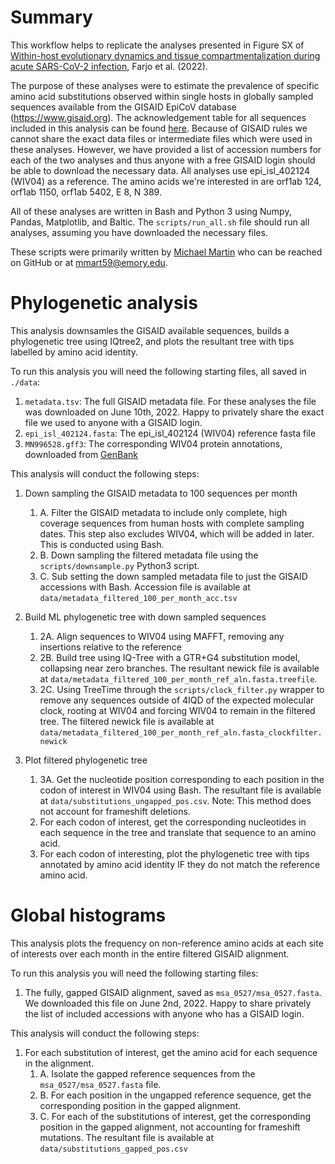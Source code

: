 # Summary
This workflow helps to replicate the analyses presented in Figure SX of [Within-host evolutionary dynamics and tissue compartmentalization during acute SARS-CoV-2 infection](https://doi.org/10.1101/2022.06.21.497047), Farjo et al. (2022). 

The purpose of these analyses were to estimate the prevalence of specific amino acid substitutions observed within single hosts in globally sampled sequences available from the GISAID EpiCoV database (https://www.gisaid.org). The acknowledgement table for all sequences included in this analysis can be found [here](https://doi.org/10.55876/gis8.220621ms). Because of GISAID rules we cannot share the exact data files or intermediate files which were used in these analyses. However, we have provided a list of accession numbers for each of the two analyses and thus anyone with a free GISAID login should be able to download the necessary data. All analyses use epi_isl_402124 (WIV04) as a reference. The amino acids we're interested in are orf1ab 124, orf1ab 1150, orf1ab 5402, E 8, N 389.


All of these analyses are written in Bash and Python 3 using Numpy, Pandas, Matplotlib, and Baltic. The `scripts/run_all.sh` file should run all analyses, assuming you have downloaded the necessary files. 

These scripts were primarily written by [Michael Martin](https://github.com/m-a-martin) who can be reached on GitHub or at [mmart59@emory.edu](mailto:mmart59@emory.edu). 

# Phylogenetic analysis
This analysis downsamles the GISAID available sequences, builds a phylogenetic tree using IQtree2, and plots the resultant tree with tips labelled by amino acid identity. 

To run this analysis you will need the following starting files, all saved in `./data`: 

1. `metadata.tsv`: The full GISAID metadata file. For these analyses the file was downloaded on June 10th, 2022. Happy to privately share the exact file we used to anyone with a GISAID login.
2. `epi_isl_402124.fasta`: The epi_isl_402124 (WIV04) reference fasta file
3. `MN996528.gff3`: The corresponding WIV04 protein annotations, downloaded from [GenBank](https://www.ncbi.nlm.nih.gov/nuccore/MN996528)

This analysis will conduct the following steps: 
 1. Down sampling the GISAID metadata to 100 sequences per month
 	1. A. Filter the GISAID metadata to include only complete, high coverage sequences from human hosts with complete sampling dates. This step also excludes WIV04, which will be added in later. This is conducted using Bash.
 	2. B. Down sampling the filtered metadata file using the `scripts/downsample.py` Python3 script.
 	3. C. Sub setting the down sampled metadata file to just the GISAID accessions with Bash. Accession file is available at `data/metadata_filtered_100_per_month_acc.tsv`
 2. Build ML phylogenetic tree with down sampled sequences
	1. 2A. Align sequences to WIV04 using MAFFT, removing any insertions relative to the reference
	2. 2B. Build tree using IQ-Tree with a GTR+G4 substitution model, collapsing near zero branches. The resultant newick file is available at ``data/metadata_filtered_100_per_month_ref_aln.fasta.treefile``.
	3. 2C. Using TreeTime through the `scripts/clock_filter.py` wrapper to remove any sequences outside of 4IQD of the expected molecular clock, rooting at WIV04 and forcing WIV04 to remain in the filtered tree. The filtered newick file is available at `data/metadata_filtered_100_per_month_ref_aln.fasta_clockfilter.newick` 

3. Plot filtered phylogenetic tree
	1. 3A. Get the nucleotide position corresponding to each position in the codon of interest in WIV04 using Bash. The resultant file is available at `data/substitutions_ungapped_pos.csv`. Note: This method does not account for frameshift deletions.
	2. For each codon of interest, get the corresponding nucleotides in each sequence in the tree and translate that sequence to an amino acid.
	3. For each codon of interesting, plot the phylogenetic tree with tips annotated by amino acid identity IF they do not match the reference amino acid. 

# Global histograms
This analysis plots the frequency on non-reference amino acids at each site of interests over each month in the entire filtered GISAID alignment. 

To run this analysis you will need the following starting files: 
1. The fully, gapped GISAID alignment, saved as `msa_0527/msa_0527.fasta`. We downloaded this file on June 2nd, 2022. Happy to share privately the list of included accessions with anyone who has a GISAID login. 

This analysis will conduct the following steps: 
1. For each substitution of interest, get the amino acid for each sequence in the alignment. 
	1. A. Isolate the gapped reference sequences from the `msa_0527/msa_0527.fasta` file. 
	2. B. For each position in the ungapped reference sequence, get the corresponding position in the gapped alignment. 
	3. C. For each of the substitutions of interest, get the corresponding position in the gapped alignment, not accounting for frameshift mutations. The resultant file is available at `data/substitutions_gapped_pos.csv`

		



